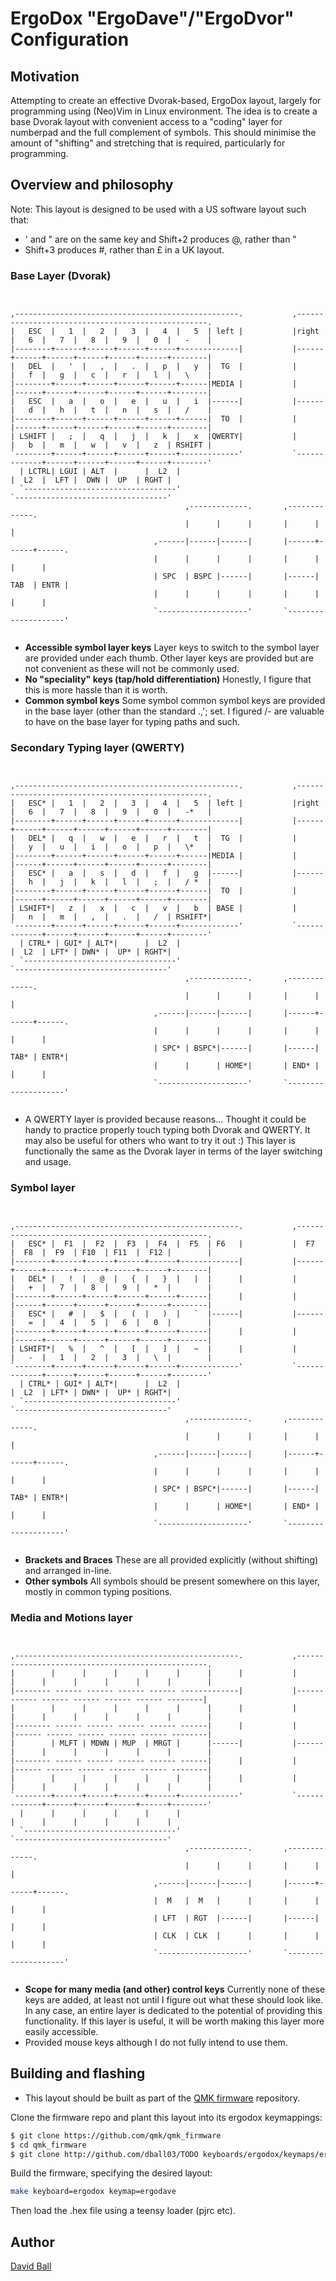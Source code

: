 # ErgoDox "ErgoDave"/"ErgoDvor" Configuration

## Motivation

Attempting to create an effective Dvorak-based, ErgoDox layout, largely for programming using (Neo)Vim in Linux environment.
The idea is to create a base Dvorak layout with convenient access to a "coding" layer for numberpad and the full complement of symbols.
This should minimise the amount of "shifting" and stretching that is required, particularly for programming.

## Overview and philosophy

Note: This layout is designed to be used with a US software layout such that:
* ' and " are on the same key and Shift+2 produces @, rather than "
* Shift+3 produces #, rather than £ in a UK layout.

### Base Layer (Dvorak)

<pre><code>

,--------------------------------------------------.           ,--------------------------------------------------.
|   ESC  |   1  |   2  |   3  |   4  |   5  | left |           |right |   6  |   7  |   8  |   9  |   0  |   -    |
|--------+------+------+------+------+-------------|           |------+------+------+------+------+------+--------|
|   DEL  |   '  |   ,  |   .  |   p  |   y  |  TG  |           |      |   f  |   g  |   c  |   r  |   l  |   \    |
|--------+------+------+------+------+------|MEDIA |           |      |------+------+------+------+------+--------|
|   ESC  |   a  |   o  |   e  |   u  |   i  |------|           |------|   d  |   h  |   t  |   n  |   s  |   /    |
|--------+------+------+------+------+------|  TO  |           |      |------+------+------+------+------+--------|
| LSHIFT |   ;  |   q  |   j  |   k  |   x  |QWERTY|           |      |   b  |   m  |   w  |   v  |   z  | RSHIFT |
`--------+------+------+------+------+-------------'           `-------------+------+------+------+------+--------'
  | LCTRL| LGUI | ALT  |      |  L2  |                                       |  L2  |  LFT |  DWN |  UP  | RGHT |
  `----------------------------------'                                       `----------------------------------'
                                       ,-------------.       ,-------------.
                                       |      |      |       |      |      |
                                ,------|------|------|       |------+------+------.
                                |      |      |      |       |      |      |      |
                                | SPC  | BSPC |------|       |------| TAB  | ENTR |
                                |      |      |      |       |      |      |      |
                                `--------------------'       `--------------------'

</pre></code>

* **Accessible symbol layer keys** Layer keys to switch to the symbol layer are provided under each thumb. Other layer keys are provided but are not convenient as these will not be commonly used.
* **No "speciality" keys (tap/hold differentiation)** Honestly, I figure that this is more hassle than it is worth.
* **Common symbol keys** Some symbol common symbol keys are provided in the base layer (other than the standard .,'; set. I figured /\- are valuable to have on the base layer for typing paths and such.

### Secondary Typing layer (QWERTY)

<pre><code>

,--------------------------------------------------.           ,--------------------------------------------------.
|   ESC* |   1  |   2  |   3  |   4  |   5  | left |           |right |   6  |   7  |   8  |   9  |   0  |   -*   |
|--------+------+------+------+------+-------------|           |------+------+------+------+------+------+--------|
|   DEL* |   q  |   w  |   e  |   r  |   t  |  TG  |           |      |   y  |   u  |   i  |   o  |   p  |   \*   |
|--------+------+------+------+------+------|MEDIA |           |      |------+------+------+------+------+--------|
|   ESC* |   a  |   s  |   d  |   f  |   g  |------|           |------|   h  |   j  |   k  |   l  |   ;  |   / *  |
|--------+------+------+------+------+------|  TO  |           |      |------+------+------+------+------+--------|
| LSHIFT*|   z  |   x  |   c  |   v  |   b  | BASE |           |      |   n  |   m  |   ,  |   .  |   /  | RSHIFT*|
`--------+------+------+------+------+-------------'           `-------------+------+------+------+------+--------'
  | CTRL* | GUI* | ALT*|      |  L2  |                                       |  L2  | LFT* | DWN* |  UP* | RGHT*|
  `----------------------------------'                                       `----------------------------------'
                                       ,-------------.       ,-------------.
                                       |      |      |       |      |      |
                                ,------|------|------|       |------+------+------.
                                |      |      |      |       |      |      |      |
                                | SPC* | BSPC*|------|       |------| TAB* | ENTR*|
                                |      |      | HOME*|       | END* |      |      |
                                `--------------------'       `--------------------'

</pre></code>

* A QWERTY layer is provided because reasons... Thought it could be handy to practice properly touch typing both Dvorak and QWERTY. It may also be useful for others who want to try it out :) This layer is functionally the same as the Dvorak layer in terms of the layer switching and usage.

### Symbol layer

<pre><code>

,--------------------------------------------------.           ,--------------------------------------------------.
|   ESC* |  F1  |  F2  |  F3  |  F4  |  F5  | F6   |           |  F7  |  F8  |  F9  | F10  | F11  |  F12 |        |
|--------+------+------+------+------+-------------|           |------+------+------+------+------+------+--------|
|   DEL* |   !  |   @  |   {  |   }  |   |  |      |           |      |   +  |   7  |   8  |   9  |   *  |        |
|--------+------+------+------+------+------|      |           |      |------+------+------+------+------+--------|
|   ESC* |   #  |   $  |   (  |   )  |   `  |------|           |------|   =  |   4  |   5  |   6  |   0  |        |
|--------+------+------+------+------+------|      |           |      |------+------+------+------+------+--------|
| LSHIFT*|   %  |   ^  |   [  |   ]  |   ~  |      |           |      |   -  |   1  |   2  |   3  |   \  |        |
`--------+------+------+------+------+-------------'           `-------------+------+------+------+------+--------'
  | CTRL* | GUI* | ALT*|      |  L2  |                                       |  L2  | LFT* | DWN* |  UP* | RGHT*|
  `----------------------------------'                                       `----------------------------------'
                                       ,-------------.       ,-------------.
                                       |      |      |       |      |      |
                                ,------|------|------|       |------+------+------.
                                |      |      |      |       |      |      |      |
                                | SPC* | BSPC*|------|       |------| TAB* | ENTR*|
                                |      |      | HOME*|       | END* |      |      |
                                `--------------------'       `--------------------'

</pre></code>

* **Brackets and Braces** These are all provided explicitly (without shifting) and arranged in-line.
* **Other symbols** All symbols should be present somewhere on this layer, mostly in common typing positions.

### Media and Motions layer

<pre><code>

,--------------------------------------------------.           ,--------------------------------------------------.
|        |      |      |      |      |      |      |           |      |      |      |      |      |      |        |
|-------- ------ ------ ------ ------ -------------|           |------ ------ ------ ------ ------ ------ --------|
|        |      |      |      |      |      |      |           |      |      |      |      |      |      |        |
|-------- ------ ------ ------ ------ ------|      |           |      |------ ------ ------ ------ ------ --------|
|        | MLFT | MDWN | MUP  | MRGT |      |------|           |------|      |      |      |      |      |        |
|-------- ------ ------ ------ ------ ------|      |           |      |------ ------ ------ ------ ------ --------|
|        |      |      |      |      |      |      |           |      |      |      |      |      |      |        |
`--------+------+------+------+------+-------------'           `-------------+------+------+------+------+--------'
  |      |      |      |      |      |                                       |      |      |      |      |      |
  `----------------------------------'                                       `----------------------------------'
                                       ,-------------.       ,-------------.
                                       |      |      |       |      |      |
                                ,------|------|------|       |------+------+------.
                                |  M   |  M   |      |       |      |      |      |
                                | LFT  | RGT  |------|       |------|      |      |
                                | CLK  | CLK  |      |       |      |      |      |
                                `--------------------'       `--------------------'

</pre></code>

* **Scope for many media (and other) control keys** Currently none of these keys are added, at least not until I figure out what these should look like. In any case, an entire layer is dedicated to the potential of providing this functionality. If this layer is useful, it will be worth making this layer more easily accessible.
* Provided mouse keys although I do not fully intend to use them.

## Building and flashing

* This layout should be built as part of the [QMK firmware](https://github.com/qmk/qmk_firmware) repository.

Clone the firmware repo and plant this layout into its ergodox keymappings:
```bash
$ git clone https://github.com/qmk/qmk_firmware
$ cd qmk_firmware
$ git clone http://github.com/dball03/TODO keyboards/ergodox/keymaps/ergodave
```

Build the firmware, specifying the desired layout:
```bash
make keyboard=ergodox keymap=ergodave
```

Then load the .hex file using a teensy loader (pjrc etc).


## Author

[David Ball](https://github.com/dball03)
